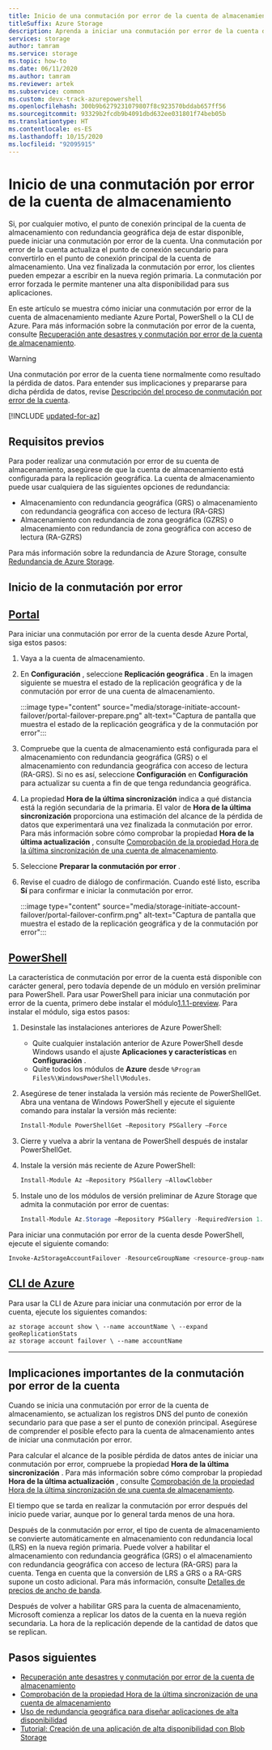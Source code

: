 ```yaml
---
title: Inicio de una conmutación por error de la cuenta de almacenamiento
titleSuffix: Azure Storage
description: Aprenda a iniciar una conmutación por error de la cuenta de almacenamiento en caso de que el punto de conexión principal de dicha cuenta deje de estar disponible. La conmutación por error actualiza la región secundaria para convertirla en la región primaria de la cuenta de almacenamiento.
services: storage
author: tamram
ms.service: storage
ms.topic: how-to
ms.date: 06/11/2020
ms.author: tamram
ms.reviewer: artek
ms.subservice: common
ms.custom: devx-track-azurepowershell
ms.openlocfilehash: 300b9b6279231079807f8c923570bddab657ff56
ms.sourcegitcommit: 93329b2fcdb9b4091dbd632ee031801f74beb05b
ms.translationtype: HT
ms.contentlocale: es-ES
ms.lasthandoff: 10/15/2020
ms.locfileid: "92095915"
---
```

# <a name="initiate-a-storage-account-failover"></a>Inicio de una conmutación por error de la cuenta de almacenamiento

Si, por cualquier motivo, el punto de conexión principal de la cuenta de almacenamiento con redundancia geográfica deja de estar disponible, puede iniciar una conmutación por error de la cuenta. Una conmutación por error de la cuenta actualiza el punto de conexión secundario para convertirlo en el punto de conexión principal de la cuenta de almacenamiento. Una vez finalizada la conmutación por error, los clientes pueden empezar a escribir en la nueva región primaria. La conmutación por error forzada le permite mantener una alta disponibilidad para sus aplicaciones.

En este artículo se muestra cómo iniciar una conmutación por error de la cuenta de almacenamiento mediante Azure Portal, PowerShell o la CLI de Azure. Para más información sobre la conmutación por error de la cuenta, consulte [Recuperación ante desastres y conmutación por error de la cuenta de almacenamiento](storage-disaster-recovery-guidance.md).

> [!WARNING]
> Una conmutación por error de la cuenta tiene normalmente como resultado la pérdida de datos. Para entender sus implicaciones y prepararse para dicha pérdida de datos, revise [Descripción del proceso de conmutación por error de la cuenta](storage-disaster-recovery-guidance.md#understand-the-account-failover-process).

[!INCLUDE [updated-for-az](../../../includes/updated-for-az.md)]

## <a name="prerequisites"></a>Requisitos previos

Para poder realizar una conmutación por error de su cuenta de almacenamiento, asegúrese de que la cuenta de almacenamiento está configurada para la replicación geográfica. La cuenta de almacenamiento puede usar cualquiera de las siguientes opciones de redundancia:

- Almacenamiento con redundancia geográfica (GRS) o almacenamiento con redundancia geográfica con acceso de lectura (RA-GRS)
- Almacenamiento con redundancia de zona geográfica (GZRS) o almacenamiento con redundancia de zona geográfica con acceso de lectura (RA-GZRS)

Para más información sobre la redundancia de Azure Storage, consulte [Redundancia de Azure Storage](storage-redundancy.md).

## <a name="initiate-the-failover"></a>Inicio de la conmutación por error

## <a name="portal"></a>[Portal](#tab/azure-portal)

Para iniciar una conmutación por error de la cuenta desde Azure Portal, siga estos pasos:

1. Vaya a la cuenta de almacenamiento.
1. En **Configuración** , seleccione **Replicación geográfica** . En la imagen siguiente se muestra el estado de la replicación geográfica y de la conmutación por error de una cuenta de almacenamiento.

    :::image type="content" source="media/storage-initiate-account-failover/portal-failover-prepare.png" alt-text="Captura de pantalla que muestra el estado de la replicación geográfica y de la conmutación por error":::

1. Compruebe que la cuenta de almacenamiento está configurada para el almacenamiento con redundancia geográfica (GRS) o el almacenamiento con redundancia geográfica con acceso de lectura (RA-GRS). Si no es así, seleccione **Configuración** en **Configuración** para actualizar su cuenta a fin de que tenga redundancia geográfica.
1. La propiedad **Hora de la última sincronización** indica a qué distancia está la región secundaria de la primaria. El valor de **Hora de la última sincronización** proporciona una estimación del alcance de la pérdida de datos que experimentará una vez finalizada la conmutación por error. Para más información sobre cómo comprobar la propiedad **Hora de la última actualización** , consulte [Comprobación de la propiedad Hora de la última sincronización de una cuenta de almacenamiento](last-sync-time-get.md).
1. Seleccione **Preparar la conmutación por error** .
1. Revise el cuadro de diálogo de confirmación. Cuando esté listo, escriba **Sí** para confirmar e iniciar la conmutación por error.

    :::image type="content" source="media/storage-initiate-account-failover/portal-failover-confirm.png" alt-text="Captura de pantalla que muestra el estado de la replicación geográfica y de la conmutación por error":::

## <a name="powershell"></a>[PowerShell](#tab/azure-powershell)

La característica de conmutación por error de la cuenta está disponible con carácter general, pero todavía depende de un módulo en versión preliminar para PowerShell. Para usar PowerShell para iniciar una conmutación por error de la cuenta, primero debe instalar el módulo[1.1.1-preview](https://www.powershellgallery.com/packages/Az.Storage/1.1.1-preview). Para instalar el módulo, siga estos pasos:

1. Desinstale las instalaciones anteriores de Azure PowerShell:

    - Quite cualquier instalación anterior de Azure PowerShell desde Windows usando el ajuste **Aplicaciones y características** en **Configuración** .
    - Quite todos los módulos de **Azure** desde `%Program Files%\WindowsPowerShell\Modules`.

1. Asegúrese de tener instalada la versión más reciente de PowerShellGet. Abra una ventana de Windows PowerShell y ejecute el siguiente comando para instalar la versión más reciente:

    ```powershell
    Install-Module PowerShellGet –Repository PSGallery –Force
    ```

1. Cierre y vuelva a abrir la ventana de PowerShell después de instalar PowerShellGet.

1. Instale la versión más reciente de Azure PowerShell:

    ```powershell
    Install-Module Az –Repository PSGallery –AllowClobber
    ```

1. Instale uno de los módulos de versión preliminar de Azure Storage que admita la conmutación por error de cuentas:

    ```powershell
    Install-Module Az.Storage –Repository PSGallery -RequiredVersion 1.1.1-preview –AllowPrerelease –AllowClobber –Force
    ```

Para iniciar una conmutación por error de la cuenta desde PowerShell, ejecute el siguiente comando:

```powershell
Invoke-AzStorageAccountFailover -ResourceGroupName <resource-group-name> -Name <account-name>
```

## <a name="azure-cli"></a>[CLI de Azure](#tab/azure-cli)

Para usar la CLI de Azure para iniciar una conmutación por error de la cuenta, ejecute los siguientes comandos:

```azurecli-interactive
az storage account show \ --name accountName \ --expand geoReplicationStats
az storage account failover \ --name accountName
```

---

## <a name="important-implications-of-account-failover"></a>Implicaciones importantes de la conmutación por error de la cuenta

Cuando se inicia una conmutación por error de la cuenta de almacenamiento, se actualizan los registros DNS del punto de conexión secundario para que pase a ser el punto de conexión principal. Asegúrese de comprender el posible efecto para la cuenta de almacenamiento antes de iniciar una conmutación por error.

Para calcular el alcance de la posible pérdida de datos antes de iniciar una conmutación por error, compruebe la propiedad **Hora de la última sincronización** . Para más información sobre cómo comprobar la propiedad **Hora de la última actualización** , consulte [Comprobación de la propiedad Hora de la última sincronización de una cuenta de almacenamiento](last-sync-time-get.md).

El tiempo que se tarda en realizar la conmutación por error después del inicio puede variar, aunque por lo general tarda menos de una hora.

Después de la conmutación por error, el tipo de cuenta de almacenamiento se convierte automáticamente en almacenamiento con redundancia local (LRS) en la nueva región primaria. Puede volver a habilitar el almacenamiento con redundancia geográfica (GRS) o el almacenamiento con redundancia geográfica con acceso de lectura (RA-GRS) para la cuenta. Tenga en cuenta que la conversión de LRS a GRS o a RA-GRS supone un costo adicional. Para más información, consulte [Detalles de precios de ancho de banda](https://azure.microsoft.com/pricing/details/bandwidth/).

Después de volver a habilitar GRS para la cuenta de almacenamiento, Microsoft comienza a replicar los datos de la cuenta en la nueva región secundaria. La hora de la replicación depende de la cantidad de datos que se replican.  

## <a name="next-steps"></a>Pasos siguientes

- [Recuperación ante desastres y conmutación por error de la cuenta de almacenamiento](storage-disaster-recovery-guidance.md)
- [Comprobación de la propiedad Hora de la última sincronización de una cuenta de almacenamiento](last-sync-time-get.md)
- [Uso de redundancia geográfica para diseñar aplicaciones de alta disponibilidad](geo-redundant-design.md)
- [Tutorial: Creación de una aplicación de alta disponibilidad con Blob Storage](../blobs/storage-create-geo-redundant-storage.md)
